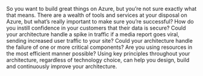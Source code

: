 So you want to build great things on Azure, but you’re not sure exactly what that means. There are a wealth of tools and services at your disposal on Azure, but what’s really important to make sure you’re successful? How do you instill confidence in your customers that their data is secure? Could your architecture handle a spike in traffic if a media report goes viral, sending increased user traffic to your site? Could your architecture handle the failure of one or more critical components? Are you using resources in the most efficient manner possible? Using key principles throughout your architecture, regardless of technology choice, can help you design, build and continuously improve your architecture.
